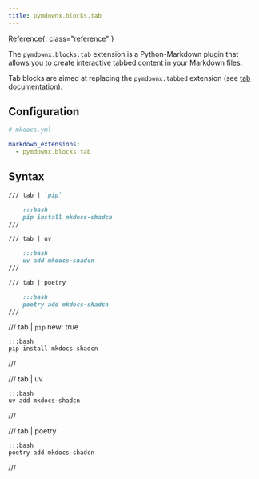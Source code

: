 ```yaml
---
title: pymdownx.blocks.tab
---
```


[Reference](https://facelessuser.github.io/pymdown-extensions/extensions/blocks/plugins/tab/){: class="reference" }

The `pymdownx.blocks.tab` extension is a Python-Markdown plugin that allows you to create interactive tabbed content in your Markdown files.

Tab blocks are aimed at replacing the `pymdownx.tabbed` extension (see [tab documentation](https://facelessuser.github.io/pymdown-extensions/extensions/blocks/plugins/tab/#tab)).

## Configuration

```yaml
# mkdocs.yml

markdown_extensions:
  - pymdownx.blocks.tab
```

## Syntax

```md
/// tab | `pip`

    :::bash
    pip install mkdocs-shadcn
///

/// tab | uv

    :::bash
    uv add mkdocs-shadcn
///

/// tab | poetry

    :::bash
    poetry add mkdocs-shadcn
///
```

/// tab | `pip`
    new: true

    :::bash
    pip install mkdocs-shadcn
///

/// tab | uv

    :::bash
    uv add mkdocs-shadcn
///

/// tab | poetry

    :::bash
    poetry add mkdocs-shadcn
///
